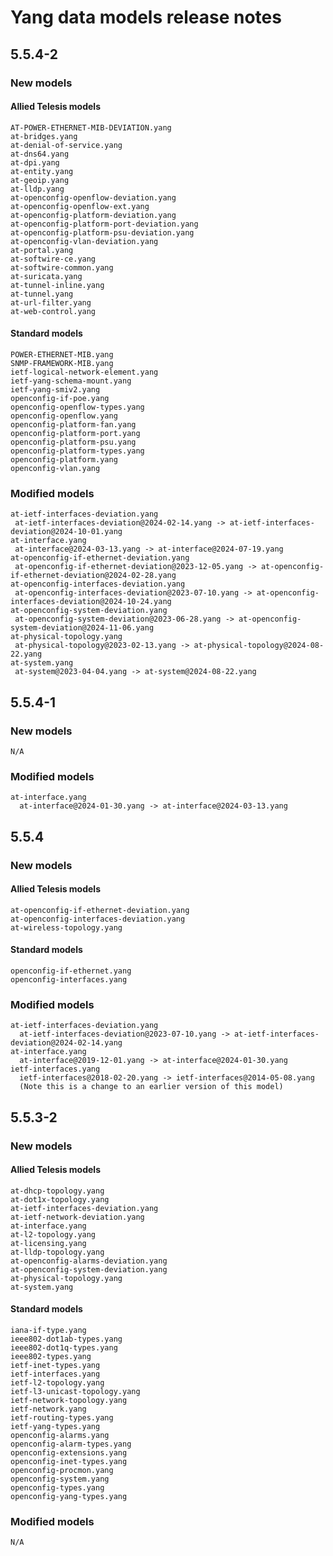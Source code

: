 # Yang data models release notes

## 5.5.4-2

### New models

#### Allied Telesis models

    AT-POWER-ETHERNET-MIB-DEVIATION.yang
    at-bridges.yang
    at-denial-of-service.yang
    at-dns64.yang
    at-dpi.yang
    at-entity.yang
    at-geoip.yang
    at-lldp.yang
    at-openconfig-openflow-deviation.yang
    at-openconfig-openflow-ext.yang
    at-openconfig-platform-deviation.yang
    at-openconfig-platform-port-deviation.yang
    at-openconfig-platform-psu-deviation.yang
    at-openconfig-vlan-deviation.yang
    at-portal.yang
    at-softwire-ce.yang
    at-softwire-common.yang
    at-suricata.yang
    at-tunnel-inline.yang
    at-tunnel.yang
    at-url-filter.yang
    at-web-control.yang

#### Standard models

    POWER-ETHERNET-MIB.yang
    SNMP-FRAMEWORK-MIB.yang
    ietf-logical-network-element.yang
    ietf-yang-schema-mount.yang
    ietf-yang-smiv2.yang
    openconfig-if-poe.yang
    openconfig-openflow-types.yang
    openconfig-openflow.yang
    openconfig-platform-fan.yang
    openconfig-platform-port.yang
    openconfig-platform-psu.yang
    openconfig-platform-types.yang
    openconfig-platform.yang
    openconfig-vlan.yang

### Modified models

    at-ietf-interfaces-deviation.yang
     at-ietf-interfaces-deviation@2024-02-14.yang -> at-ietf-interfaces-deviation@2024-10-01.yang
    at-interface.yang
     at-interface@2024-03-13.yang -> at-interface@2024-07-19.yang
    at-openconfig-if-ethernet-deviation.yang
     at-openconfig-if-ethernet-deviation@2023-12-05.yang -> at-openconfig-if-ethernet-deviation@2024-02-28.yang
    at-openconfig-interfaces-deviation.yang
     at-openconfig-interfaces-deviation@2023-07-10.yang -> at-openconfig-interfaces-deviation@2024-10-24.yang
    at-openconfig-system-deviation.yang
     at-openconfig-system-deviation@2023-06-28.yang -> at-openconfig-system-deviation@2024-11-06.yang
    at-physical-topology.yang
     at-physical-topology@2023-02-13.yang -> at-physical-topology@2024-08-22.yang
    at-system.yang
     at-system@2023-04-04.yang -> at-system@2024-08-22.yang

## 5.5.4-1

### New models

    N/A

### Modified models

    at-interface.yang
      at-interface@2024-01-30.yang -> at-interface@2024-03-13.yang

## 5.5.4

### New models

#### Allied Telesis models

    at-openconfig-if-ethernet-deviation.yang
    at-openconfig-interfaces-deviation.yang
    at-wireless-topology.yang

#### Standard models

    openconfig-if-ethernet.yang
    openconfig-interfaces.yang

### Modified models

    at-ietf-interfaces-deviation.yang
      at-ietf-interfaces-deviation@2023-07-10.yang -> at-ietf-interfaces-deviation@2024-02-14.yang
    at-interface.yang
      at-interface@2019-12-01.yang -> at-interface@2024-01-30.yang
    ietf-interfaces.yang
      ietf-interfaces@2018-02-20.yang -> ietf-interfaces@2014-05-08.yang
      (Note this is a change to an earlier version of this model)

## 5.5.3-2

### New models

#### Allied Telesis models

    at-dhcp-topology.yang
    at-dot1x-topology.yang
    at-ietf-interfaces-deviation.yang
    at-ietf-network-deviation.yang
    at-interface.yang
    at-l2-topology.yang
    at-licensing.yang
    at-lldp-topology.yang
    at-openconfig-alarms-deviation.yang
    at-openconfig-system-deviation.yang
    at-physical-topology.yang
    at-system.yang

#### Standard models

    iana-if-type.yang
    ieee802-dot1ab-types.yang
    ieee802-dot1q-types.yang
    ieee802-types.yang
    ietf-inet-types.yang
    ietf-interfaces.yang
    ietf-l2-topology.yang
    ietf-l3-unicast-topology.yang
    ietf-network-topology.yang
    ietf-network.yang
    ietf-routing-types.yang
    ietf-yang-types.yang
    openconfig-alarms.yang
    openconfig-alarm-types.yang
    openconfig-extensions.yang
    openconfig-inet-types.yang
    openconfig-procmon.yang
    openconfig-system.yang
    openconfig-types.yang
    openconfig-yang-types.yang

### Modified models

    N/A
